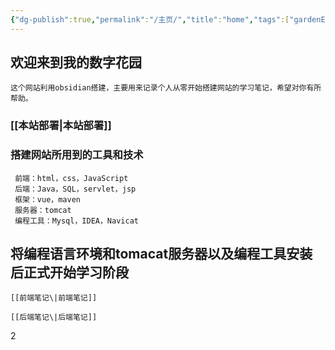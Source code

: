 ```yaml
---
{"dg-publish":true,"permalink":"/主页/","title":"home","tags":["gardenEntry"],"noteIcon":""}
---
```


## 欢迎来到我的数字花园


    这个网站利用obsidian搭建，主要用来记录个人从零开始搭建网站的学习笔记，希望对你有所帮助。
    
### [[本站部署\|本站部署]]

### 搭建网站所用到的工具和技术

     前端：html，css，JavaScript
     后端：Java，SQL，servlet，jsp
     框架：vue，maven
     服务器：tomcat
     编程工具：Mysql，IDEA，Navicat
     
##  将编程语言环境和tomacat服务器以及编程工具安装后正式开始学习阶段


    [[前端笔记\|前端笔记]]

    [[后端笔记\|后端笔记]]


2